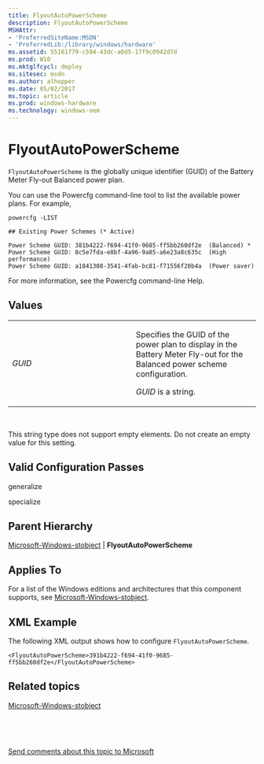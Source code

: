 ```yaml
---
title: FlyoutAutoPowerScheme
description: FlyoutAutoPowerScheme
MSHAttr:
- 'PreferredSiteName:MSDN'
- 'PreferredLib:/library/windows/hardware'
ms.assetid: 55161779-c594-43dc-a0d5-17f9c0942d7d
ms.prod: W10
ms.mktglfcycl: deploy
ms.sitesec: msdn
ms.author: alhopper
ms.date: 05/02/2017
ms.topic: article
ms.prod: windows-hardware
ms.technology: windows-oem
---
```


# FlyoutAutoPowerScheme


`FlyoutAutoPowerScheme` is the globally unique identifier (GUID) of the Battery Meter Fly-out Balanced power plan.

You can use the Powercfg command-line tool to list the available power plans. For example,

``` syntax
powercfg -LIST

## Existing Power Schemes (* Active)

Power Scheme GUID: 381b4222-f694-41f0-9685-ff5bb260df2e  (Balanced) *
Power Scheme GUID: 8c5e7fda-e8bf-4a96-9a85-a6e23a8c635c  (High performance)
Power Scheme GUID: a1841308-3541-4fab-bc81-f71556f20b4a  (Power saver)
```

For more information, see the Powercfg command-line Help.

## Values


<table>
<colgroup>
<col width="50%" />
<col width="50%" />
</colgroup>
<tbody>
<tr class="odd">
<td><p><em>GUID</em></p></td>
<td><p>Specifies the GUID of the power plan to display in the Battery Meter Fly-out for the Balanced power scheme configuration.</p>
<p><em>GUID</em> is a string.</p></td>
</tr>
</tbody>
</table>

 

This string type does not support empty elements. Do not create an empty value for this setting.

## Valid Configuration Passes


generalize

specialize

## Parent Hierarchy


[Microsoft-Windows-stobject](microsoft-windows-stobject.md) | **FlyoutAutoPowerScheme**

## Applies To


For a list of the Windows editions and architectures that this component supports, see [Microsoft-Windows-stobject](microsoft-windows-stobject.md).

## XML Example


The following XML output shows how to configure `FlyoutAutoPowerScheme`.

``` syntax
<FlyoutAutoPowerScheme>391b4222-f694-41f0-9685-ff5bb260df2e</FlyoutAutoPowerScheme>
```

## Related topics


[Microsoft-Windows-stobject](microsoft-windows-stobject.md)

 

 

[Send comments about this topic to Microsoft](mailto:wsddocfb@microsoft.com?subject=Documentation%20feedback%20%5Bp_unattend\p_unattend%5D:%20FlyoutAutoPowerScheme%20%20RELEASE:%20%2810/3/2016%29&body=%0A%0APRIVACY%20STATEMENT%0A%0AWe%20use%20your%20feedback%20to%20improve%20the%20documentation.%20We%20don't%20use%20your%20email%20address%20for%20any%20other%20purpose,%20and%20we'll%20remove%20your%20email%20address%20from%20our%20system%20after%20the%20issue%20that%20you're%20reporting%20is%20fixed.%20While%20we're%20working%20to%20fix%20this%20issue,%20we%20might%20send%20you%20an%20email%20message%20to%20ask%20for%20more%20info.%20Later,%20we%20might%20also%20send%20you%20an%20email%20message%20to%20let%20you%20know%20that%20we've%20addressed%20your%20feedback.%0A%0AFor%20more%20info%20about%20Microsoft's%20privacy%20policy,%20see%20http://privacy.microsoft.com/default.aspx. "Send comments about this topic to Microsoft")






